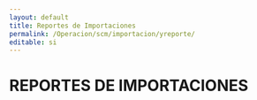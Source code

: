 ```yaml
---
layout: default
title: Reportes de Importaciones
permalink: /Operacion/scm/importacion/yreporte/
editable: si
---
```


# REPORTES DE IMPORTACIONES

